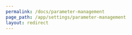 ```yaml
---
permalink: /docs/parameter-management
page_path: /app/settings/parameter-management
layout: redirect
---
```

